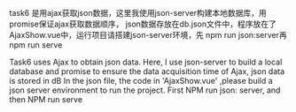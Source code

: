 
task6 是用ajax获取json数据，这里我使用json-server构建本地数据库，用promise保证ajax获取数据顺序，
json数据存放在db.json文件中，程序放在了AjaxShow.vue中，运行项目请搭建json-server环境，先 npm run json:server再npm run serve


Task6 uses Ajax to obtain json data. Here, I use json-server to build a local database and promise to ensure the data acquisition time of Ajax,
json data is stored in dB In the json file, the code in 'AjaxShow.vue' ,please build a json server environment to run the project. First NPM run json: server, and then NPM run serve